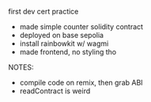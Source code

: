 first dev cert practice

- made simple counter solidity contract
- deployed on base sepolia
- install rainbowkit w/ wagmi
- made frontend, no styling tho


NOTES:
- compile code on remix, then grab ABI
- readContract is weird
